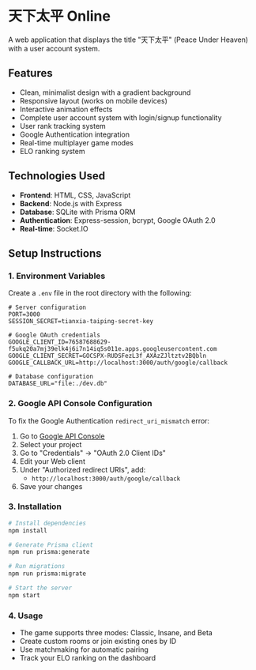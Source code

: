 # 天下太平 Online

A web application that displays the title "天下太平" (Peace Under Heaven) with a user account system.

## Features

- Clean, minimalist design with a gradient background
- Responsive layout (works on mobile devices)
- Interactive animation effects
- Complete user account system with login/signup functionality
- User rank tracking system
- Google Authentication integration
- Real-time multiplayer game modes
- ELO ranking system

## Technologies Used

- **Frontend**: HTML, CSS, JavaScript
- **Backend**: Node.js with Express
- **Database**: SQLite with Prisma ORM
- **Authentication**: Express-session, bcrypt, Google OAuth 2.0
- **Real-time**: Socket.IO

## Setup Instructions

### 1. Environment Variables

Create a `.env` file in the root directory with the following:

```
# Server configuration
PORT=3000
SESSION_SECRET=tianxia-taiping-secret-key

# Google OAuth credentials
GOOGLE_CLIENT_ID=76587688629-f5ukq20a7mj39elk4j6i7n14iq5s011e.apps.googleusercontent.com
GOOGLE_CLIENT_SECRET=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
GOOGLE_CALLBACK_URL=http://localhost:3000/auth/google/callback

# Database configuration
DATABASE_URL="file:./dev.db"
```

### 2. Google API Console Configuration

To fix the Google Authentication `redirect_uri_mismatch` error:

1. Go to [Google API Console](https://console.developers.google.com/)
2. Select your project
3. Go to "Credentials" → "OAuth 2.0 Client IDs"
4. Edit your Web client
5. Under "Authorized redirect URIs", add:
   - `http://localhost:3000/auth/google/callback`
6. Save your changes

### 3. Installation

```bash
# Install dependencies
npm install

# Generate Prisma client
npm run prisma:generate

# Run migrations
npm run prisma:migrate

# Start the server
npm start
```

### 4. Usage

- The game supports three modes: Classic, Insane, and Beta
- Create custom rooms or join existing ones by ID
- Use matchmaking for automatic pairing
- Track your ELO ranking on the dashboard
